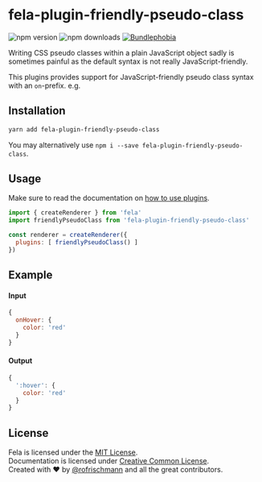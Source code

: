# fela-plugin-friendly-pseudo-class

<img alt="npm version" src="https://badge.fury.io/js/fela-plugin-friendly-pseudo-class.svg"> <img alt="npm downloads" src="https://img.shields.io/npm/dm/fela-plugin-friendly-pseudo-class.svg"> <a href="https://bundlephobia.com/result?p=fela-plugin-friendly-pseudo-class@latest"><img alt="Bundlephobia" src="https://img.shields.io/bundlephobia/min/fela-plugin-friendly-pseudo-class.svg"></a>

Writing CSS pseudo classes within a plain JavaScript object sadly is sometimes painful as the default syntax is not really JavaScript-friendly.<br>

This plugins provides support for JavaScript-friendly pseudo class syntax with an `on`-prefix. e.g.

## Installation
```sh
yarn add fela-plugin-friendly-pseudo-class
```
You may alternatively use `npm i --save fela-plugin-friendly-pseudo-class`.


## Usage
Make sure to read the documentation on [how to use plugins](http://fela.js.org/docs/advanced/Plugins.html).

```javascript
import { createRenderer } from 'fela'
import friendlyPseudoClass from 'fela-plugin-friendly-pseudo-class'

const renderer = createRenderer({
  plugins: [ friendlyPseudoClass() ]
})
```


## Example

#### Input
```javascript
{
  onHover: {
    color: 'red'
  }
}
```
#### Output
```javascript
{
  ':hover': {
    color: 'red'
  }
}
```

## License
Fela is licensed under the [MIT License](http://opensource.org/licenses/MIT).<br>
Documentation is licensed under [Creative Common License](http://creativecommons.org/licenses/by/4.0/).<br>
Created with ♥ by [@rofrischmann](http://rofrischmann.de) and all the great contributors.
